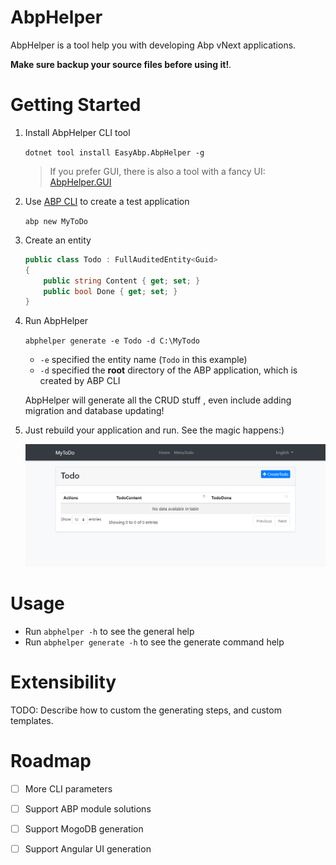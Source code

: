# AbpHelper

AbpHelper is a tool help you with developing Abp vNext applications.

**Make sure **backup** your source files before using it!**.

# Getting Started

1. Install AbpHelper CLI tool

    `dotnet tool install EasyAbp.AbpHelper -g`
    
    > If you prefer GUI, there is also a tool with a fancy UI: [AbpHelper.GUI](https://github.com/EasyAbp/AbpHelper.GUI)

1. Use [ABP CLI](https://docs.abp.io/en/abp/latest/CLI) to create a test application

    `abp new MyToDo`

1. Create an entity

    ``` csharp
    public class Todo : FullAuditedEntity<Guid>
    {
        public string Content { get; set; }
        public bool Done { get; set; }
    }

    ```

1. Run AbpHelper

    `abphelper generate -e Todo -d C:\MyTodo`

    * `-e` specified the entity name (`Todo` in this example)
    * `-d` specified the **root** directory of the ABP application, which is created by ABP CLI

    AbpHelper will generate all the CRUD stuff , even include adding migration and database updating!

1. Just rebuild your application and run. See the magic happens:)

    ![running_demo](doc/images/2020-02-10-14-09-22.png)

# Usage

* Run `abphelper -h` to see the general help
* Run `abphelper generate -h` to see the generate command help

# Extensibility

TODO: Describe how to custom the generating steps, and custom templates.

# Roadmap

- [ ] More CLI parameters
- [ ] Support ABP module solutions
- [ ] Support MogoDB generation
- [ ] Support Angular UI generation

